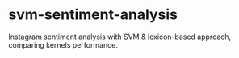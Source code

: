 # svm-sentiment-analysis
Instagram sentiment analysis with SVM &amp; lexicon-based approach, comparing kernels performance.
